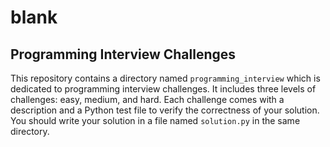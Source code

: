 # blank

## Programming Interview Challenges

This repository contains a directory named `programming_interview` which is dedicated to programming interview challenges. It includes three levels of challenges: easy, medium, and hard. Each challenge comes with a description and a Python test file to verify the correctness of your solution. You should write your solution in a file named `solution.py` in the same directory.